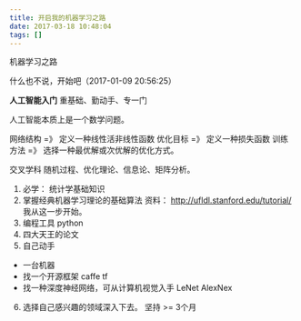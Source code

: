 ```yaml
---
title: 开启我的机器学习之路
date: 2017-03-18 10:48:04
tags: []
---
```


机器学习之路
<!--more-->

什么也不说，开始吧（2017-01-09 20:56:25）

**人工智能入门**
重基础、勤动手、专一门

人工智能本质上是一个数学问题。

网络结构 =》 定义一种线性活非线性函数
优化目标 =》 定义一种损失函数
训练方法 =》 选择一种最优解或次优解的优化方式。

交叉学科
随机过程、优化理论、信息论、矩阵分析。

1. 必学： 统计学基础知识
2. 掌握经典机器学习理论的基础算法 
    资料： <http://ufldl.stanford.edu/tutorial/>
    我从这一步开始。
3. 编程工具 python
4. 四大天王的论文
5. 自己动手
  * 一台机器
  * 找一个开源框架 caffe tf
  * 找一种深度神经网络，可从计算机视觉入手 LeNet AlexNex

6. 选择自己感兴趣的领域深入下去。
坚持 >= 3个月


